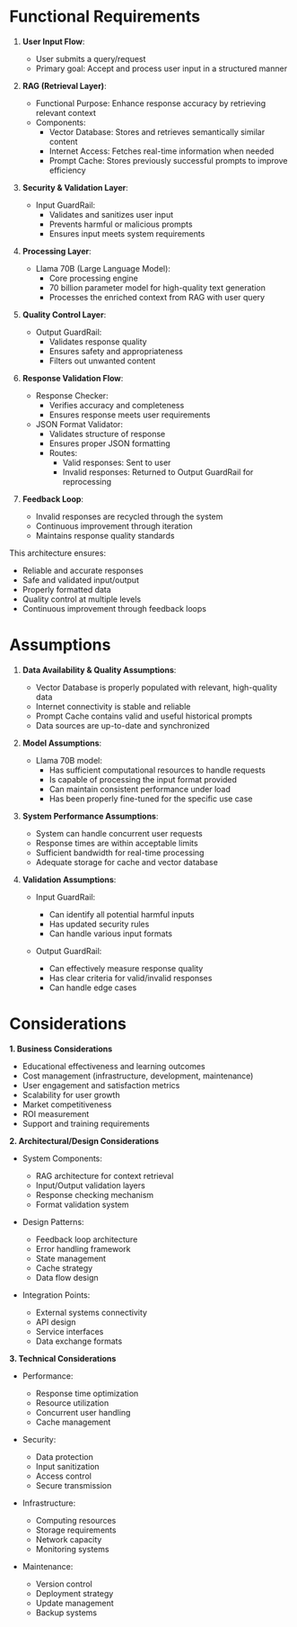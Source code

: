 # Functional Requirements

1. **User Input Flow**:
   - User submits a query/request
   - Primary goal: Accept and process user input in a structured manner

2. **RAG (Retrieval Layer)**:
   - Functional Purpose: Enhance response accuracy by retrieving relevant context
   - Components:
     - Vector Database: Stores and retrieves semantically similar content
     - Internet Access: Fetches real-time information when needed
     - Prompt Cache: Stores previously successful prompts to improve efficiency

3. **Security & Validation Layer**:
   - Input GuardRail:
     - Validates and sanitizes user input
     - Prevents harmful or malicious prompts
     - Ensures input meets system requirements

4. **Processing Layer**:
   - Llama 70B (Large Language Model):
     - Core processing engine
     - 70 billion parameter model for high-quality text generation
     - Processes the enriched context from RAG with user query

5. **Quality Control Layer**:
   - Output GuardRail:
     - Validates response quality
     - Ensures safety and appropriateness
     - Filters out unwanted content

6. **Response Validation Flow**:
   - Response Checker:
     - Verifies accuracy and completeness
     - Ensures response meets user requirements
   - JSON Format Validator:
     - Validates structure of response
     - Ensures proper JSON formatting
     - Routes:
       - Valid responses: Sent to user
       - Invalid responses: Returned to Output GuardRail for reprocessing

7. **Feedback Loop**:
   - Invalid responses are recycled through the system
   - Continuous improvement through iteration
   - Maintains response quality standards

This architecture ensures:
- Reliable and accurate responses
- Safe and validated input/output
- Properly formatted data
- Quality control at multiple levels
- Continuous improvement through feedback loops

# Assumptions

1. **Data Availability & Quality Assumptions**:
   - Vector Database is properly populated with relevant, high-quality data
   - Internet connectivity is stable and reliable
   - Prompt Cache contains valid and useful historical prompts
   - Data sources are up-to-date and synchronized

2. **Model Assumptions**:
   - Llama 70B model:
     - Has sufficient computational resources to handle requests
     - Is capable of processing the input format provided
     - Can maintain consistent performance under load
     - Has been properly fine-tuned for the specific use case

3. **System Performance Assumptions**:
   - System can handle concurrent user requests
   - Response times are within acceptable limits
   - Sufficient bandwidth for real-time processing
   - Adequate storage for cache and vector database

4. **Validation Assumptions**:
   - Input GuardRail:
     - Can identify all potential harmful inputs
     - Has updated security rules
     - Can handle various input formats
   
   - Output GuardRail:
     - Can effectively measure response quality
     - Has clear criteria for valid/invalid responses
     - Can handle edge cases

# Considerations

**1. Business Considerations**
- Educational effectiveness and learning outcomes
- Cost management (infrastructure, development, maintenance)
- User engagement and satisfaction metrics
- Scalability for user growth
- Market competitiveness
- ROI measurement
- Support and training requirements

**2. Architectural/Design Considerations**
- System Components:
  - RAG architecture for context retrieval
  - Input/Output validation layers
  - Response checking mechanism
  - Format validation system

- Design Patterns:
  - Feedback loop architecture
  - Error handling framework
  - State management
  - Cache strategy
  - Data flow design

- Integration Points:
  - External systems connectivity
  - API design
  - Service interfaces
  - Data exchange formats

**3. Technical Considerations**
- Performance:
  - Response time optimization
  - Resource utilization
  - Concurrent user handling
  - Cache management

- Security:
  - Data protection
  - Input sanitization
  - Access control
  - Secure transmission

- Infrastructure:
  - Computing resources
  - Storage requirements
  - Network capacity
  - Monitoring systems

- Maintenance:
  - Version control
  - Deployment strategy
  - Update management
  - Backup systems
